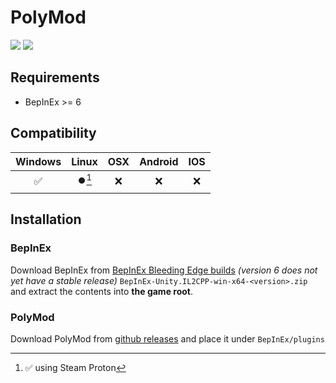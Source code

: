 ﻿# PolyMod

![](https://img.shields.io/github/downloads/PolyModTeam/PolyMod/total) ![](https://img.shields.io/github/repo-size/PolyModTeam/PolyMod)

## Requirements

- BepInEx >= 6

## Compatibility

|      Windows       |      Linux      |       OSX       | Android | IOS |
| :----------------: | :-------------: | :-------------: | :-----: | :-: |
| :white_check_mark: | :record_button:[^1] | :x: |   :x:   | :x: |

[^1]: ✅ using Steam Proton

## Installation

### BepInEx

Download BepInEx from [BepInEx Bleeding Edge builds](https://builds.bepinex.dev/projects/bepinex_be) *(version 6 does not yet have a stable release)* `BepInEx-Unity.IL2CPP-win-x64-<version>.zip` and extract the contents into **the game root**.

### PolyMod

Download PolyMod from [github releases](https://github.com/IExploitableMan/PolyMod/releases) and place it under `BepInEx/plugins`
